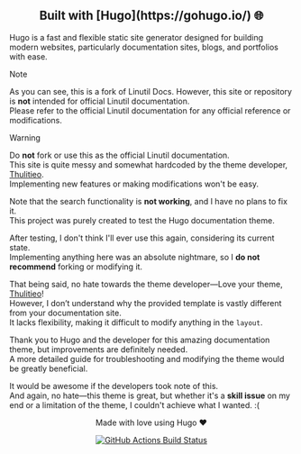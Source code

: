 <div align="center">
  
<h2> Built with [Hugo](https://gohugo.io/) 🌐 </h2>
</div>

Hugo is a fast and flexible static site generator designed for building modern websites, particularly documentation sites, blogs, and portfolios with ease.

> [!NOTE]
> As you can see, this is a fork of Linutil Docs. However, this site or repository is **not** intended for official Linutil documentation.  
> Please refer to the official Linutil documentation for any official reference or modifications.

> [!WARNING]
> Do **not** fork or use this as the official Linutil documentation.  
> This site is quite messy and somewhat hardcoded by the theme developer, [Thulitieo](https://github.com/thuliteio/getdoks.org/).  
> Implementing new features or making modifications won't be easy.

Note that the search functionality is **not working**, and I have no plans to fix it.  
This project was purely created to test the Hugo documentation theme.

After testing, I don't think I'll ever use this again, considering its current state.  
Implementing anything here was an absolute nightmare, so I **do not recommend** forking or modifying it.

That being said, no hate towards the theme developer—Love your theme, [Thulitieo](https://github.com/thuliteio/getdoks.org/)!  
However, I don’t understand why the provided template is vastly different from your documentation site.  
It lacks flexibility, making it difficult to modify anything in the `layout`.

Thank you to Hugo and the developer for this amazing documentation theme, but improvements are definitely needed.  
A more detailed guide for troubleshooting and modifying the theme would be greatly beneficial.

It would be awesome if the developers took note of this.  
And again, no hate—this theme is great, but whether it's a **skill issue** on my end or a limitation of the theme, I couldn't achieve what I wanted. :(

<div align="center">
Made with love using Hugo ❤️

[![GitHub Actions Build Status][check]][link]

</div>

[check]: https://github.com/harilvfs/linutil-docs/actions/workflows/deploy.yml/badge.svg  
[link]: https://github.com/harilvfs/linutil-docs/actions/workflows/deploy.yml
